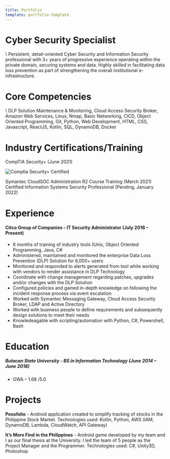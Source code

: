 ```yaml
---
title: Portfolio
template: portfolio-template
---
```

# Cyber Security Specialist

\    Persistent, detail-oriented Cyber Security and Information Security professional with 3+ years
of progressive experience operating within the private domain, securing systems and data. Highly
skilled in facilitating data loss prevention as part of strengthening the overall institutional e-
infrastructure.

# Core Competencies

\    DLP Solution Maintenance & Monitoring, Cloud Access Security Broker, Amazon Web
Services, Linux, Nmap, Basic Networking, CICD, Object Oriented Programming, Git, Python, Web
Development, HTML, CSS, Javascript, ReactJS, Kotlin, SQL, DynamoDB, Docker

# Industry Certifications/Training

CompTIA Security+ (June 2021)

![](/media/securityplus-logo-certified-ce.png "Comptia Security+ Certified")


Symantec CloudSOC Administration R2 Course Training (March 2021)
Certified Information Systems Security Professional (Pending, January 2022)

# Experience

#### Citco Group of Companies - IT Security Administrator (July 2018 – Present)

* 6 months of training of industry tools (Unix, Object Oriented Programming, Java, C#
* Administered, maintained and monitored the enterprise Data Loss Prevention (DLP) Solution for 6,000+ users
* Monitored and responded to alerts generated from tool while working with vendors to render assistance in DLP Technology
* Coordinate with change management regarding patches, upgrades and/or changes with the DLP Solution
* Configured policies and gained in-depth knowledge on following the incident response process via event escalation
* Worked with Symantec Messaging Gateway, Cloud Access Security Broker, LDAP and Active Directory
* Worked with business people to define requirements and subsequently design solutions to meet their needs
* Knowledeagable with scripting/automation with Python, C#, Powershell, Bash

# Education

##### Bulacan State University - BS in Information Technology (June 2014 – June 2018)

* GWA – 1.68 /5.0

# Projects

**Pesofolio** - Android application created to simplify tracking of stocks in the Philippine Stock Market.
Technologies used: Kotlin, Python, AWS (IAM, DynamoDB, Lambda, CloudWatch, API Gateway)

**It’s More Find in the Philippines** - Android game developed by my team and I as our final thesis
at the University. I led the team of 5 people as the Project Manager and the Programmer.
Technologies used: C#, Unity3D, Photoshop